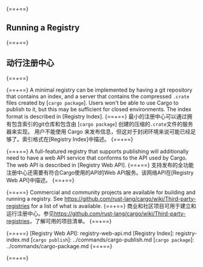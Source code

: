 {==+==}
## Running a Registry
{==+==}
## 动行注册中心
{==+==}


{==+==}
A minimal registry can be implemented by having a git repository that contains
an index, and a server that contains the compressed `.crate` files created by
[`cargo package`]. Users won't be able to use Cargo to publish to it, but this
may be sufficient for closed environments. The index format is described in
[Registry Index].
{==+==}
最小的注册中心可以通过拥有包含索引的git仓库和包含由 [`cargo package`] 创建的压缩的`.crate`文件的服务器来实现。
用户不能使用 Cargo 来发布信息，但这对于封闭环境来说可能已经足够了。索引格式在[Registry Index]中描述。
{==+==}


{==+==}
A full-featured registry that supports publishing will additionally need to
have a web API service that conforms to the API used by Cargo. The web API is
described in [Registry Web API].
{==+==}
支持发布的全功能注册中心还需要有符合Cargo使用的API的Web API服务。该网络API在[Registry Web API]中描述。
{==+==}


{==+==}
Commercial and community projects are available for building and running a
registry. See <https://github.com/rust-lang/cargo/wiki/Third-party-registries>
for a list of what is available.
{==+==}
商业和社区项目可用于建立和运行注册中心。参见<https://github.com/rust-lang/cargo/wiki/Third-party-registries>，了解可用的项目清单。
{==+==}


{==+==}
[Registry Web API]: registry-web-api.md
[Registry Index]: registry-index.md
[`cargo publish`]: ../commands/cargo-publish.md
[`cargo package`]: ../commands/cargo-package.md
{==+==}

{==+==}